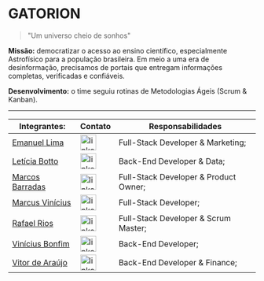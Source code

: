 # GATORION

> "Um universo cheio de sonhos"


**Missão:** democratizar o acesso ao ensino científico, especialmente Astrofísico para a população brasileira. Em meio a uma era de desinformação, precisamos de portais que entregam informações completas, verificadas e confiáveis.


**Desenvolvimento:** o time seguiu rotinas de Metodologias Ágeis (Scrum & Kanban).
*** 
| Integrantes: | Contato | Responsabilidades 
|-----------------------------------|----------| --------|
| [Emanuel Lima](https://github.com/emanuelmartinslima)| [<img src="https://raw.githubusercontent.com/maurodesouza/profile-readme-generator/master/src/assets/icons/social/linkedin/default.svg" width="32" height="32" alt="linkedin logo"  />](https://www.linkedin.com/in/emanuel-lima-dev) | Full-Stack Developer & Marketing;
| [Letícia Botto](https://github.com/LeticiaBotto) |   [<img src="https://raw.githubusercontent.com/maurodesouza/profile-readme-generator/master/src/assets/icons/social/linkedin/default.svg" width="32" height="32" alt="linkedin logo"  />](https://www.linkedin.com/in/leticiabotto/) |  Back-End Developer & Data;
| [Marcos Barradas](https://github.com/MarcosBarradas) | [<img src="https://raw.githubusercontent.com/maurodesouza/profile-readme-generator/master/src/assets/icons/social/linkedin/default.svg" width="32" height="32" alt="linkedin logo"  /> ](https://www.linkedin.com/in/marcsvni/	)| Full-Stack Developer & Product Owner;
| [Marcus Vinícius]() | [<img src="https://raw.githubusercontent.com/maurodesouza/profile-readme-generator/master/src/assets/icons/social/linkedin/default.svg" width="32" height="32" alt="linkedin logo"  />](https://www.linkedin.com/in/marcusrochadev/) |  Full-Stack Developer;
| [Rafael Rios](https://github.com/r-riosp) | [<img src="https://raw.githubusercontent.com/maurodesouza/profile-readme-generator/master/src/assets/icons/social/linkedin/default.svg" width="32" height="32" alt="linkedin logo"  /> ](https://linkedin.com/in/rafaelriosp) | Full-Stack Developer & Scrum Master;
| [Vinícius Bonfim]() | [<img src="https://raw.githubusercontent.com/maurodesouza/profile-readme-generator/master/src/assets/icons/social/linkedin/default.svg" width="32" height="32" alt="linkedin logo"  />](https://www.linkedin.com/in/viniciusbonfimdev/) | Back-End Developer;
| [Vitor de Araújo](https://github.com/vitorarafe) | [<img src="https://raw.githubusercontent.com/maurodesouza/profile-readme-generator/master/src/assets/icons/social/linkedin/default.svg" width="32" height="32" alt="linkedin logo"  />](https://www.linkedin.com/in/vitorarafe/) | Back-End Developer & Finance;

